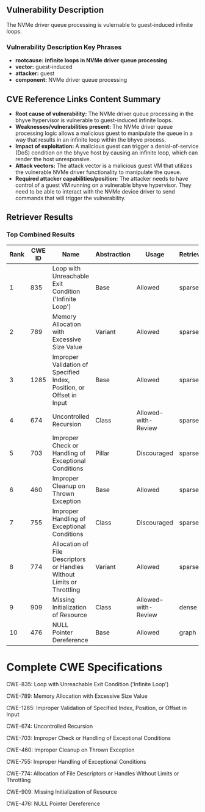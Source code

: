 ## Vulnerability Description
The NVMe driver queue processing is vulernable to guest-induced infinite loops.

### Vulnerability Description Key Phrases
- **rootcause:** **infinite loops in NVMe driver queue processing**
- **vector:** guest-induced
- **attacker:** guest
- **component:** NVMe driver queue processing

## CVE Reference Links Content Summary
- **Root cause of vulnerability:** The NVMe driver queue processing in the bhyve hypervisor is vulnerable to guest-induced infinite loops.
- **Weaknesses/vulnerabilities present:** The NVMe driver queue processing logic allows a malicious guest to manipulate the queue in a way that results in an infinite loop within the bhyve process.
- **Impact of exploitation:** A malicious guest can trigger a denial-of-service (DoS) condition on the bhyve host by causing an infinite loop, which can render the host unresponsive.
- **Attack vectors:** The attack vector is a malicious guest VM that utilizes the vulnerable NVMe driver functionality to manipulate the queue.
- **Required attacker capabilities/position:** The attacker needs to have control of a guest VM running on a vulnerable bhyve hypervisor. They need to be able to interact with the NVMe device driver to send commands that will trigger the vulnerability.

## Retriever Results

### Top Combined Results

| Rank | CWE ID | Name | Abstraction | Usage  | Retrievers | Individual Scores |
|------|--------|------|-------------|-------|------------|-------------------|
| 1 | 835 | Loop with Unreachable Exit Condition ('Infinite Loop') | Base | Allowed | sparse | 0.141 |
| 2 | 789 | Memory Allocation with Excessive Size Value | Variant | Allowed | sparse | 0.132 |
| 3 | 1285 | Improper Validation of Specified Index, Position, or Offset in Input | Base | Allowed | sparse | 0.130 |
| 4 | 674 | Uncontrolled Recursion | Class | Allowed-with-Review | sparse | 0.107 |
| 5 | 703 | Improper Check or Handling of Exceptional Conditions | Pillar | Discouraged | sparse | 0.105 |
| 6 | 460 | Improper Cleanup on Thrown Exception | Base | Allowed | sparse | 0.095 |
| 7 | 755 | Improper Handling of Exceptional Conditions | Class | Discouraged | sparse | 0.095 |
| 8 | 774 | Allocation of File Descriptors or Handles Without Limits or Throttling | Variant | Allowed | sparse | 0.092 |
| 9 | 909 | Missing Initialization of Resource | Class | Allowed-with-Review | dense | 0.438 |
| 10 | 476 | NULL Pointer Dereference | Base | Allowed | graph | 0.003 |



# Complete CWE Specifications

CWE-835: Loop with Unreachable Exit Condition ('Infinite Loop')

CWE-789: Memory Allocation with Excessive Size Value

CWE-1285: Improper Validation of Specified Index, Position, or Offset in Input

CWE-674: Uncontrolled Recursion

CWE-703: Improper Check or Handling of Exceptional Conditions

CWE-460: Improper Cleanup on Thrown Exception

CWE-755: Improper Handling of Exceptional Conditions

CWE-774: Allocation of File Descriptors or Handles Without Limits or Throttling

CWE-909: Missing Initialization of Resource

CWE-476: NULL Pointer Dereference